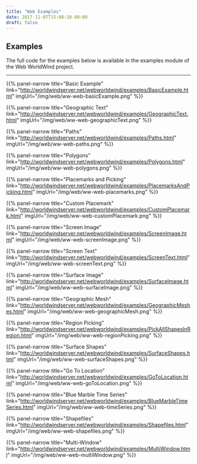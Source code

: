 ```yaml
---
title: "Web Examples"
date: 2017-11-07T15:08:10-08:00
draft: false
---
```


## Examples

The full code for the examples below is available in the examples module of the Web WorldWind project.

---

{{% panel-narrow title="Basic Example" link="http://worldwindserver.net/webworldwind/examples/BasicExample.html" imgUrl="/img/web/ww-web-basicExample.png" %}}

{{% panel-narrow title="Geographic Text" link="http://worldwindserver.net/webworldwind/examples/GeographicText.html" imgUrl="/img/web/ww-web-geographicText.png" %}}

{{% panel-narrow title="Paths" link="http://worldwindserver.net/webworldwind/examples/Paths.html" imgUrl="/img/web/ww-web-paths.png" %}}

{{% panel-narrow title="Polygons" link="http://worldwindserver.net/webworldwind/examples/Polygons.html" imgUrl="/img/web/ww-web-polygons.png" %}}

{{% panel-narrow title="Placemarks and Picking" link="http://worldwindserver.net/webworldwind/examples/PlacemarksAndPicking.html" imgUrl="/img/web/ww-web-placemarks.png" %}}

{{% panel-narrow title="Custom Placemark" link="http://worldwindserver.net/webworldwind/examples/CustomPlacemark.html" imgUrl="/img/web/ww-web-customPlacemark.png" %}}

{{% panel-narrow title="Screen Image" link="http://worldwindserver.net/webworldwind/examples/ScreenImage.html" imgUrl="/img/web/ww-web-screenImage.png" %}}

{{% panel-narrow title="Screen Text" link="http://worldwindserver.net/webworldwind/examples/ScreenText.html" imgUrl="/img/web/ww-web-screenText.png" %}}

{{% panel-narrow title="Surface Image" link="http://worldwindserver.net/webworldwind/examples/SurfaceImage.html" imgUrl="/img/web/ww-web-surfaceImage.png" %}}

{{% panel-narrow title="Geographic Mesh" link="http://worldwindserver.net/webworldwind/examples/GeographicMeshes.html" imgUrl="/img/web/ww-web-geographicMesh.png" %}}

{{% panel-narrow title="Region Picking" link="http://worldwindserver.net/webworldwind/examples/PickAllShapesInRegion.html" imgUrl="/img/web/ww-web-regionPicking.png" %}}

{{% panel-narrow title="Surface Shapes" link="http://worldwindserver.net/webworldwind/examples/SurfaceShapes.html" imgUrl="/img/web/ww-web-surfaceShapes.png" %}}

{{% panel-narrow title="Go To Location" link="http://worldwindserver.net/webworldwind/examples/GoToLocation.html" imgUrl="/img/web/ww-web-goToLocation.png" %}}

{{% panel-narrow title="Blue Marble Time Series" link="http://worldwindserver.net/webworldwind/examples/BlueMarbleTimeSeries.html" imgUrl="/img/web/ww-web-timeSeries.png" %}}

{{% panel-narrow title="Shapefiles" link="http://worldwindserver.net/webworldwind/examples/Shapefiles.html" imgUrl="/img/web/ww-web-shapefiles.png" %}}

{{% panel-narrow title="Multi-Window" link="http://worldwindserver.net/webworldwind/examples/MultiWindow.html" imgUrl="/img/web/ww-web-multiWindow.png" %}}